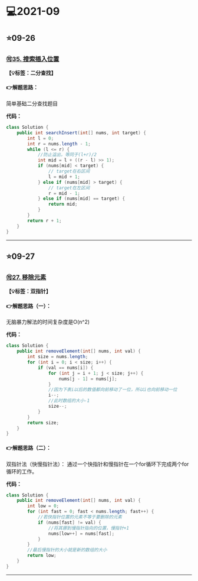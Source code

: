 # 💻2021-09

## ⭐09-26

### [🉑35. 搜索插入位置](https://leetcode-cn.com/problems/search-insert-position/)

**【💡标签：二分查找】**

#### 👉解题思路：

简单基础二分查找题目

**代码：**

```java
class Solution {
    public int searchInsert(int[] nums, int target) {
        int l = 0;
        int r = nums.length - 1;
        while (l <= r) {
            //防止溢出，等同于(l+r)/2
            int mid = l + ((r - l) >> 1);
            if (nums[mid] < target) {
                // target在右区间
                l = mid + 1;
            } else if (nums[mid] > target) {
                // target在左区间
                r = mid - 1;
            } else if (nums[mid] == target) {
                return mid;
            }
        }
        return r + 1;
    }
}
```

***

## ⭐09-27

### [🉑27. 移除元素](https://leetcode-cn.com/problems/remove-element/)

**【💡标签：双指针】**

#### 👉解题思路（一）：

无脑暴力解法的时间复杂度是O(n^2)

**代码：**

```java
class Solution {
    public int removeElement(int[] nums, int val) {
        int size = nums.length;
        for (int i = 0; i < size; i++) {
            if (val == nums[i]) {
                for (int j = i + 1; j < size; j++) {
                    nums[j - 1] = nums[j];
                }
                //因为下表i以后的数值都向前移动了一位，所以i也向前移动一位
                i--;
                //此时数组的大小-1
                size--;
            }
        }
        return size;
    }
}
```

#### 👉解题思路（二）：

双指针法（快慢指针法）： 通过一个快指针和慢指针在一个for循环下完成两个for循环的工作。

**代码：**

```java
class Solution {
    public int removeElement(int[] nums, int val) {
        int low = 0;
        for (int fast = 0; fast < nums.length; fast++) {
            //若快指针位置的元素不等于要删除的元素
            if (nums[fast] != val) {
                //将其挪到慢指针指向的位置，慢指针+1
                nums[low++] = nums[fast];
            }
        }
        //最后慢指针的大小就是新的数组的大小
        return low;
    }
}
```

***
